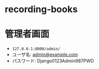 # recording-books

# 管理者画面

- `127.0.0.1:8000/admin/`
- ユーザ名: admin@example.com
- パスワード: Django0123Admin987PWD
